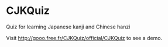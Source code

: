 # CJKQuiz
Quiz for learning Japanese kanji and Chinese hanzi

Visit http://gooo.free.fr/CJKQuiz/official/CJKQuiz to see a demo.
